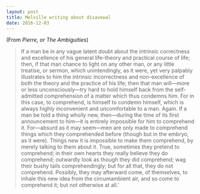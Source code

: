 ```yaml
---
layout: post
title: Melville writing about disavowal
date: 2016-12-03
---
```


(From *Pierre,  or The Ambiguities*)

>If a man be in any vague latent doubt about the intrinsic correctness and excellence of his general life-theory and practical course of life; then, if that man chance to light on any other man, or any little treatise, or sermon, which unintendingly, as it were, yet very palpably illustrates to him the intrinsic incorrectness and non-excellence of both the theory and the practice of his life; then that man will—more or less unconsciously—try hard to hold himself back from the self-admitted comprehension of a matter which thus condemns him. For in this case, to comprehend, is himself to condemn himself, which is always highly inconvenient and uncomfortable to a man. Again. If a man be told a thing wholly new, then—during the time of its first announcement to him—it is entirely impossible for him to comprehend it. For—absurd as it may seem—men are only made to comprehend things which they comprehended before (though but in the embryo, as it were). Things new it is impossible to make them comprehend, by merely talking to them about it. True, sometimes they pretend to comprehend; in their own hearts they really believe they do comprehend; outwardly look as though they did comprehend; wag their bushy tails comprehendingly; but for all that, they do not comprehend. Possibly, they may afterward come, of themselves, to inhale this new idea from the circumambient air, and so come to comprehend it; but not otherwise at all.'